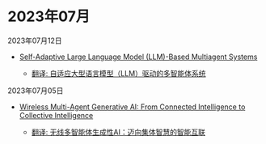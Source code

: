 # 2023年07月

2023年07月12日

- [Self-Adaptive Large Language Model (LLM)-Based Multiagent Systems](2023年07月12日/Self-Adaptive_Large_Language_Model_(LLM)-Based_Multiagent_Systems.md)

    - [翻译: 自适应大型语言模型（LLM）驱动的多智能体系统](2023年07月12日/Self-Adaptive_Large_Language_Model_(LLM)-Based_Multiagent_Systems.md)

2023年07月05日

- [Wireless Multi-Agent Generative AI: From Connected Intelligence to Collective Intelligence](2023年07月05日/Wireless_Multi-Agent_Generative_AI_From_Connected_Intelligence_to_Collective_Intelligence.md)

    - [翻译: 无线多智能体生成性AI：迈向集体智慧的智能互联](2023年07月05日/Wireless_Multi-Agent_Generative_AI_From_Connected_Intelligence_to_Collective_Intelligence.md)